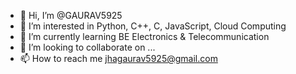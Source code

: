 - 👋 Hi, I’m @GAURAV5925
- 👀 I’m interested in Python, C++, C, JavaScript, Cloud Computing
- 🌱 I’m currently learning BE Electronics & Telecommunication
- 💞️ I’m looking to collaborate on ...
- 📫 How to reach me jhagaurav5925@gmail.com

<!---
GAURAV5925/GAURAV5925 is a ✨ special ✨ repository because its `README.md` (this file) appears on your GitHub profile.
You can click the Preview link to take a look at your changes.
--->
